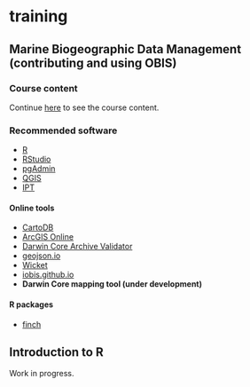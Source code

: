 # training

## Marine Biogeographic Data Management<br/>(contributing and using OBIS)
### Course content

Continue [here](https://github.com/iobis/training/wiki) to see the course content.

### Recommended software

- [R](https://www.r-project.org/)
- [RStudio](https://www.rstudio.com/)
- [pgAdmin](http://www.pgadmin.org/)
- [QGIS](http://www.qgis.org/)
- [IPT](http://www.gbif.org/ipt)

#### Online tools

- [CartoDB](https://cartodb.com/)
- [ArcGIS Online](https://www.arcgis.com/home/)
- [Darwin Core Archive Validator](http://tools.gbif.org/dwca-validator/)
- [geojson.io](http://geojson.io/)
- [Wicket](http://arthur-e.github.io/Wicket/sandbox-gmaps3.html)
- [iobis.github.io](http://iobis.github.io/)
- **Darwin Core mapping tool (under development)**

#### R packages

- [finch](https://github.com/ropensci/finch)

## Introduction to R

Work in progress.

